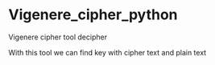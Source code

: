 Vigenere_cipher_python
======================

Vigenere cipher tool decipher

With this tool we can find key with cipher text and plain text 

